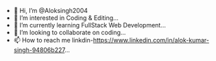 - 👋 Hi, I’m @Aloksingh2004
- 👀 I’m interested in Coding & Editing...
- 🌱 I’m currently learning FullStack Web Development...
- 💞️ I’m looking to collaborate on coding...
- 📫 How to reach me  linkdin-https://www.linkedin.com/in/alok-kumar-singh-94806b227...

<!---
Aloksingh2004/Aloksingh2004 is a ✨ special ✨ repository because its `README.md` (this file) appears on your GitHub profile.
You can click the Preview link to take a look at your changes.
--->
